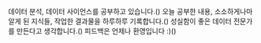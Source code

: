 데이터 분석, 데이터 사이언스를 공부하고 있습니다.()
오늘 공부한 내용, 소소하게나마 알게 된 지식들, 작업한 결과물을 하루하루 기록합니다.()
성실함이 좋은 데이터 전문가를 만든다고 생각합니다.()
피드백은 언제나 환영입니다 :)()